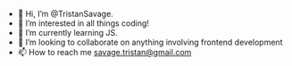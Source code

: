 - 👋 Hi, I’m @TristanSavage.
- 👀 I’m interested in all things coding!
- 🌱 I’m currently learning JS.
- 💞️ I’m looking to collaborate on anything involving frontend development
- 📫 How to reach me savage.tristan@gmail.com

<!---
TristanSavage/TristanSavage is a ✨ special ✨ repository because its `README.md` (this file) appears on your GitHub profile.
You can click the Preview link to take a look at your changes.
--->
